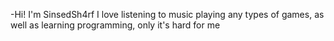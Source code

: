 -Hi! I'm SinsedSh4rf
I love listening to music playing any types of games, as well as learning programming, only it's hard for me
<!---
SinsedSh4rf/SinsedSh4rf is a ✨ special ✨ repository because its `README.md` (this file) appears on your GitHub profile.
You can click the Preview link to take a look at your changes.
--->
